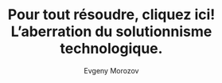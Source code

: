 ---
title: Pour tout résoudre, cliquez ici! L’aberration du solutionnisme technologique.
slug: pour-tout-resoudre-cliquez-ici
breadcrumbs:
  - title: >-
      Accueil
    path: "/"
  - title: >-
      Bibliographie
    path: "/bibliographie"
  - title: >-
      Pour tout résoudre, cliquez ici! L’aberration du solutionnisme technologique.
author: Evgeny Morozov
cover: pour-tout-resoudre.jpg
summary: Pour tout résoudre cliquez ici ! dénonce le discours employé par les entreprises
  et les chantres de la Silicon Valley qui veulent nous faire croire que grâce à l’Internet
  et aux nouvelles technologies tous les aspects de notre vie seront améliorés et
  la plupart des problèmes du monde disparaîtront. Evgeny morozv démontre qu’il n’y
  a pas une « application » comme réponse simple et immédiate à tous les enjeux sociétaux
  ni même à nos problèmes individuels. Il met en lumière deux concepts-clés, le solutionnisme
  et « l’Internet-centrisme », qui permettent de comprendre les schémas de pensée
  à l’œuvre derrière la révolution numérique. Cet ouvrage porte un regard neuf et
  salutaire sur le numérique et sur nos usages. Il nous met en garde contre la croyance
  en un miracle technique et en un un monde à l’efficacité sans faille où chacun serait
  contraint de revêtir la camisole de force numérique de la Silicon Valley.
mandatory: false
site: https://boutique.fypeditions.com/products/pour-tout-resoudre-cliquez-ici-l-aberration-du-solutionnisme-technologique-evgeny-morozov
isbn: 978236451157
paths:
- "/competences/comprendre"
- "/competences/concevoir"
- "/competences/entreprendre"
- "/parcours/strategie-de-communication-numerique-et-design-d-experience"
---